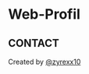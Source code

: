 # Web-Profil
 <div class="fivethContainer">
      <h2 id="Contact" class="contactMe fw-bold">CONTACT</h2>
      <div class="container">
        <div class="linkSosmed">
          <a class="itemSosmed" href="https://www.instagram.com/zyrexx10/?hl=id"
            ><i class="fab fa-instagram"></i
          ></a>
          <a class="itemSosmed" href="https://www.tiktok.com/@zeus_.w?_t=8pnCxHgxcw4&_r=1"
            ><i class="fab fa-tiktok"></i
          ></a>
          <a class="itemSosmed" href="idhamhalik2020@gmail.com"
            ><i class="fab fa-google"></i
          ></a>
          <a class="itemSosmed" href="https://github.com/WhyZyrexxx10"
            ><i class="fab fa-github"></i
          ></a>
        </div>
        <p class="text-center">Created by <a href="#">@zyrexx10</a></p>
      </div>
    </div>
